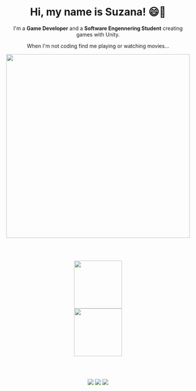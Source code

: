 <h1 align="center"> Hi, my name is Suzana! 😄🚀 </h1>

<!-- About me -->
<p align="center">I'm a <strong>Game Developer</strong> and a <strong>Software Engennering Student</strong> creating games with Unity.  </p>
<p align="center"> When I'm not coding find me playing or watching movies... </p>

<!-- Gif -->
<p align="center">
  <img src="https://github.com/Anmol-Baranwal/Cool-GIFs-For-GitHub/assets/74038190/85cb9521-97c0-4a65-9358-7db8099fac7f" width="500">
</p>

<br/><br/>
<!-- GitHub Stats -->
<div align="center">
  <img height="130em" src="https://github-readme-stats.vercel.app/api?username=suzanadssantos&show_icons=true&theme=transparent"/>
  <br/>
  <img height="130em" src="https://github-readme-stats.vercel.app/api/top-langs/?username=suzanadssantos&layout=compact&langs_count=7&theme=transparent"/>
</div>

<br/><br/>
<!-- Views and followers -->
<div align="center">
  <img src="https://komarev.com/ghpvc/?username=suzanadssantos&color=blue&style=for-the-badge">
  <img src="https://img.shields.io/github/followers/suzanadssantos?style=for-the-badge">
  <img src="https://img.shields.io/github/stars/suzanadssantos?style=for-the-badge">
</div>
